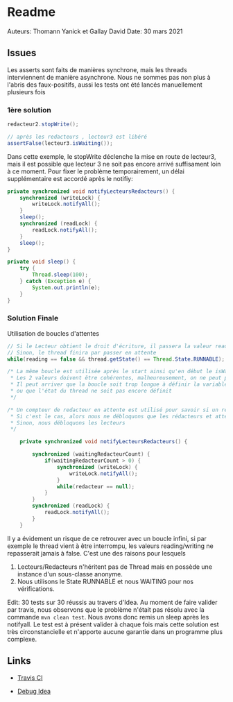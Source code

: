 # Readme

Auteurs: Thomann Yanick et Gallay David
Date: 30 mars 2021



## Issues

Les asserts sont faits de manières synchrone, mais les threads interviennent de manière asynchrone. Nous ne sommes pas non plus à l'abris des faux-positifs, aussi les tests ont été lancés manuellement plusieurs fois



### 1ère solution

```java
redacteur2.stopWrite();

// après les redacteurs , lecteur3 est libéré
assertFalse(lecteur3.isWaiting());
```

Dans cette exemple, le stopWrite déclenche la mise en route de lecteur3, mais il est possible que lecteur 3 ne soit pas encore arrivé suffisament loin à ce moment. Pour fixer le problème temporairement, un délai supplémentaire est accordé après le notifiy:

```java
private synchronized void notifyLecteursRedacteurs() {
    synchronized (writeLock) {
        writeLock.notifyAll();
    }
    sleep();
    synchronized (readLock) {
        readLock.notifyAll();
    }
    sleep();
}

private void sleep() {
    try {
        Thread.sleep(100);
    } catch (Exception e) {
        System.out.println(e);
    }
}
```



### Solution Finale

Utilisation de boucles d'attentes

```java
// Si le Lecteur obtient le droit d'écriture, il passera la valeur reading à true
// Sinon, le thread finira par passer en attente
while(reading == false && thread.getState() == Thread.State.RUNNABLE);

/* La même boucle est utilisée après le start ainsi qu'en début le isWaiting.
 * Les 2 valeurs doivent être cohérentes, malheureusement, on ne peut pas compter que sur l'un de ces états:
 * Il peut arriver que la boucle soit trop longue à définir la variable reading
 * ou que l'état du thread ne soit pas encore définit
 */

/* Un compteur de redacteur en attente est utilisé pour savoir si un rédacteur attent.
 * Si c'est le cas, alors nous ne débloquons que les rédacteurs et attendons que l'un d'eux se connecte.
 * Sinon, nous débloquons les lecteurs
 */

    private synchronized void notifyLecteursRedacteurs() {

        synchronized (waitingRedacteurCount) {
            if(waitingRedacteurCount > 0) {
                synchronized (writeLock) {
                    writeLock.notifyAll();
                }
                while(redacteur == null);
            }
        }
        synchronized (readLock) {
            readLock.notifyAll();
        }
    }

```

Il y a évidement un risque de ce retrouver avec un boucle infini, si par exemple le thread vient à être interrompu, les valeurs reading/writing ne repasserait jamais à false. C'est une des raisons pour lesquels

1. Lecteurs/Redacteurs n'héritent pas de Thread mais en possède une instance d'un sous-classe anonyme.
2. Nous utilisons le State RUNNABLE et nous WAITING pour nos vérifications.



Edit: 30 tests sur 30 réussis au travers d'Idea. Au moment de faire valider par travis, nous observons que le problème n'était pas résolu avec la commande `mvn clean test`. Nous avons donc remis un sleep après les notifyall. Le test est à présent valider à chaque fois mais cette solution est très circonstancielle et n'apporte aucune garantie dans un programme plus complexe.



## Links

* [Travis CI](https://travis-ci.com/github/YanickHEIG/BA4_GEN_Labo3)

* [Debug Idea](https://stackoverflow.com/questions/29749334/intellij-java-package-org-junit-does-not-exist)


